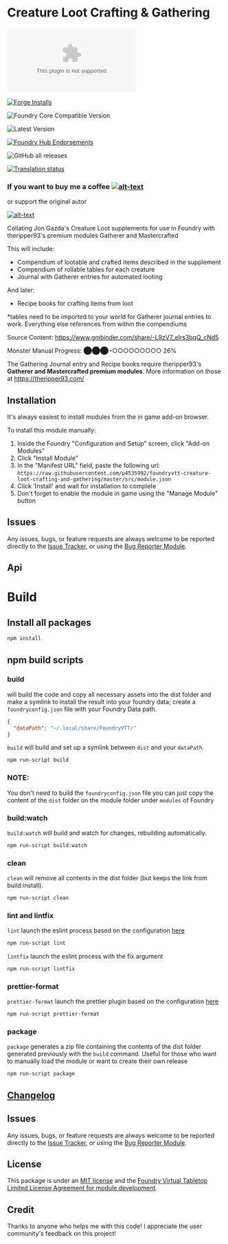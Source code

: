 # Creature Loot Crafting & Gathering

![Latest Release Download Count](https://img.shields.io/github/downloads/p4535992/foundryvtt-creature-loot-crafting-and-gathering/latest/module.zip?color=2b82fc&label=DOWNLOADS&style=for-the-badge)

[![Forge Installs](https://img.shields.io/badge/dynamic/json?label=Forge%20Installs&query=package.installs&suffix=%25&url=https%3A%2F%2Fforge-vtt.com%2Fapi%2Fbazaar%2Fpackage%2Fcreature-loot-crafting-and-gathering&colorB=006400&style=for-the-badge)](https://forge-vtt.com/bazaar#package=creature-loot-crafting-and-gathering)

![Foundry Core Compatible Version](https://img.shields.io/badge/dynamic/json.svg?url=https%3A%2F%2Fraw.githubusercontent.com%2Fp4535992%2Ffoundryvtt-creature-loot-crafting-and-gathering%2Fmaster%2Fmodule.json&label=Foundry%20Version&query=$.compatibleCoreVersion&colorB=orange&style=for-the-badge)

![Latest Version](https://img.shields.io/badge/dynamic/json.svg?url=https%3A%2F%2Fraw.githubusercontent.com%2Fp4535992%2Ffoundryvtt-creature-loot-crafting-and-gathering%2Fmaster%2Fmodule.json&label=Latest%20Release&prefix=v&query=$.version&colorB=red&style=for-the-badge)

[![Foundry Hub Endorsements](https://img.shields.io/endpoint?logoColor=white&url=https%3A%2F%2Fwww.foundryvtt-hub.com%2Fwp-json%2Fhubapi%2Fv1%2Fpackage%2Fcreature-loot-crafting-and-gathering%2Fshield%2Fendorsements&style=for-the-badge)](https://www.foundryvtt-hub.com/package/creature-loot-crafting-and-gathering/)

![GitHub all releases](https://img.shields.io/github/downloads/p4535992/foundryvtt-creature-loot-crafting-and-gathering/total?style=for-the-badge)

[![Translation status](https://weblate.foundryvtt-hub.com/widgets/creature-loot-crafting-and-gathering/-/287x66-black.png)](https://weblate.foundryvtt-hub.com/engage/creature-loot-crafting-and-gathering/)

### If you want to buy me a coffee [![alt-text](https://img.shields.io/badge/-Patreon-%23ff424d?style=for-the-badge)](https://www.patreon.com/p4535992)

or support the original autor

[![alt-text](https://img.shields.io/badge/-Patreon-%23ff424d?style=for-the-badge)](https://www.patreon.com/user/membership?u=78783518)


Collating Jon Gazda's Creature Loot supplements for use in Foundry with theripper93's premium modules Gatherer and Mastercrafted

This will include:
- Compendium of lootable and crafted items described in the supplement
- Compendium of rollable tables for each creature
- Journal with Gatherer entries for automated looting

And later:
- Recipe books for crafting items from loot

*tables need to be imported to your world for Gatherer journal entries to work. Everything else references from within the compendiums

Source Content: https://www.gmbinder.com/share/-L9zV7_eIrs3bqQ_cNd5

Monster Manual Progress:
⬤⬤⬤◔○○○○○○○○○ 26%


The Gathering Journal entry and Recipe books require theripper93's **Gatherer and Mastercrafted premium modules**. More information on those at https://theripper93.com/

## Installation

It's always easiest to install modules from the in game add-on browser.

To install this module manually:
1.  Inside the Foundry "Configuration and Setup" screen, click "Add-on Modules"
2.  Click "Install Module"
3.  In the "Manifest URL" field, paste the following url:
`https://raw.githubusercontent.com/p4535992/foundryvtt-creature-loot-crafting-and-gathering/master/src/module.json`
4.  Click 'Install' and wait for installation to complete
5.  Don't forget to enable the module in game using the "Manage Module" button

## Issues

Any issues, bugs, or feature requests are always welcome to be reported directly to the [Issue Tracker](https://github.com/p4535992/foundryvtt-creature-loot-crafting-and-gathering/issues ), or using the [Bug Reporter Module](https://foundryvtt.com/packages/bug-reporter/).

## Api

# Build

## Install all packages

```bash
npm install
```
## npm build scripts

### build

will build the code and copy all necessary assets into the dist folder and make a symlink to install the result into your foundry data; create a
`foundryconfig.json` file with your Foundry Data path.

```json
{
  "dataPath": "~/.local/share/FoundryVTT/"
}
```

`build` will build and set up a symlink between `dist` and your `dataPath`.

```bash
npm run-script build
```

### NOTE:

You don't need to build the `foundryconfig.json` file you can just copy the content of the `dist` folder on the module folder under `modules` of Foundry

### build:watch

`build:watch` will build and watch for changes, rebuilding automatically.

```bash
npm run-script build:watch
```

### clean

`clean` will remove all contents in the dist folder (but keeps the link from build:install).

```bash
npm run-script clean
```
### lint and lintfix

`lint` launch the eslint process based on the configuration [here](./.eslintrc)

```bash
npm run-script lint
```

`lintfix` launch the eslint process with the fix argument

```bash
npm run-script lintfix
```

### prettier-format

`prettier-format` launch the prettier plugin based on the configuration [here](./.prettierrc)

```bash
npm run-script prettier-format
```

### package

`package` generates a zip file containing the contents of the dist folder generated previously with the `build` command. Useful for those who want to manually load the module or want to create their own release

```bash
npm run-script package
```

## [Changelog](./CHANGELOG.md)

## Issues

Any issues, bugs, or feature requests are always welcome to be reported directly to the [Issue Tracker](https://github.com/p4535992/foundryvtt-creature-loot-crafting-and-gathering/issues ), or using the [Bug Reporter Module](https://foundryvtt.com/packages/bug-reporter/).

## License

This package is under an [MIT license](LICENSE) and the [Foundry Virtual Tabletop Limited License Agreement for module development](https://foundryvtt.com/article/license/).

## Credit

Thanks to anyone who helps me with this code! I appreciate the user community's feedback on this project!
